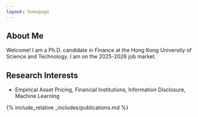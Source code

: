 ```yaml
---
layout: homepage
---
```


## About Me

Welcome! I am a Ph.D. candidate in Finance at the Hong Kong University of Science and Technology. I am on the 2025-2026 job market.

## Research Interests

- Empirical Asset Pricing, Financial Institutions, Information Disclosure, Machine Learning

{% include_relative _includes/publications.md %}
